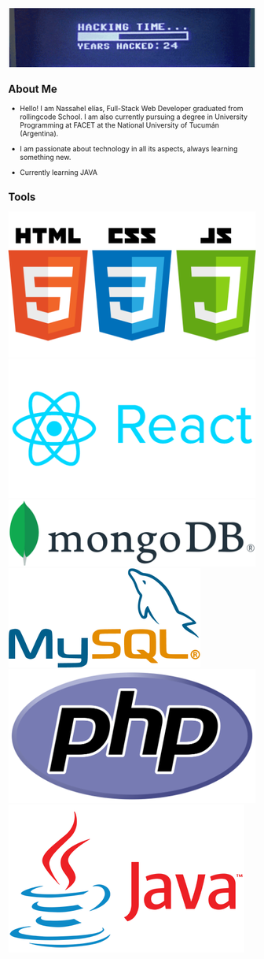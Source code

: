 <img src="img/kung.gif" style="width:100vw;">

## About Me

- Hello! I am Nassahel elías, Full-Stack Web Developer graduated from rollingcode School. I am also currently pursuing a degree in University Programming at FACET at the National University of Tucumán (Argentina).

- I am passionate about technology in all its aspects, always learning something new.

- Currently learning JAVA

## Tools

<div style="height:50px">
  <img src="img/html.png" style="">
  <img src="img/react.png" style="">
  <img src="img/mongo.png" style="">
  <img src="img/sql.png" style="">
  <img src="img/php.png" style="">
  <img src="img/java.png" style="">

</div>
